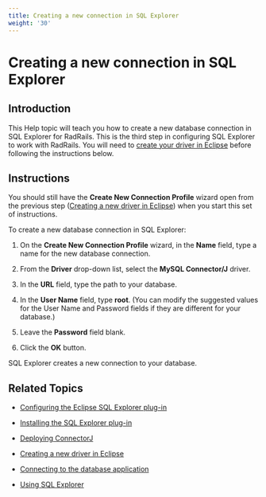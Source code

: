 ```yaml
---
title: Creating a new connection in SQL Explorer
weight: '30'
---
```


# Creating a new connection in SQL Explorer

## Introduction

This Help topic will teach you how to create a new database connection in SQL Explorer for RadRails. This is the third step in configuring SQL Explorer to work with RadRails. You will need to [create your driver in Eclipse](/guide/Axway_Appcelerator_Studio/Axway_Appcelerator_Studio_Guide/Customizing_Studio/3rd_Party_DB_Plugins/Creating_a_new_driver_in_Eclipse/) before following the instructions below.

## Instructions

You should still have the **Create New Connection Profile** wizard open from the previous step ([Creating a new driver in Eclipse](/guide/Axway_Appcelerator_Studio/Axway_Appcelerator_Studio_Guide/Customizing_Studio/3rd_Party_DB_Plugins/Creating_a_new_driver_in_Eclipse/)) when you start this set of instructions.

To create a new database connection in SQL Explorer:

1. On the **Create New Connection Profile** wizard, in the **Name** field, type a name for the new database connection.

2. From the **Driver** drop-down list, select the **MySQL Connector/J** driver.

3. In the **URL** field, type the path to your database.

4. In the **User Name** field, type **root**. (You can modify the suggested values for the User Name and Password fields if they are different for your database.)

5. Leave the **Password** field blank.

6. Click the **OK** button.

SQL Explorer creates a new connection to your database.

## Related Topics

* [Configuring the Eclipse SQL Explorer plug-in](/guide/Axway_Appcelerator_Studio/Axway_Appcelerator_Studio_Guide/Customizing_Studio/3rd_Party_DB_Plugins/Configuring_the_Eclipse_SQL_Explorer_plug-in/)

* [Installing the SQL Explorer plug-in](/guide/Axway_Appcelerator_Studio/Axway_Appcelerator_Studio_Guide/Customizing_Studio/3rd_Party_DB_Plugins/Installing_the_SQL_Explorer_plug-in/)

* [Deploying ConnectorJ](/guide/Axway_Appcelerator_Studio/Axway_Appcelerator_Studio_Guide/Customizing_Studio/3rd_Party_DB_Plugins/Deploying_ConnectorJ/)

* [Creating a new driver in Eclipse](/guide/Axway_Appcelerator_Studio/Axway_Appcelerator_Studio_Guide/Customizing_Studio/3rd_Party_DB_Plugins/Creating_a_new_driver_in_Eclipse/)

* [Connecting to the database application](/guide/Axway_Appcelerator_Studio/Axway_Appcelerator_Studio_Guide/Customizing_Studio/3rd_Party_DB_Plugins/Connecting_to_the_database_application/)

* [Using SQL Explorer](/guide/Axway_Appcelerator_Studio/Axway_Appcelerator_Studio_Guide/Customizing_Studio/3rd_Party_DB_Plugins/Using_SQL_Explorer/)
